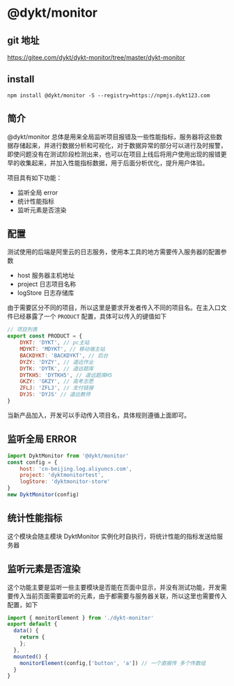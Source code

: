 # @dykt/monitor



## git 地址

https://gitee.com/dykt/dykt-monitor/tree/master/dykt-monitor




## install

```shell
npm install @dykt/monitor -S --registry=https://npmjs.dykt123.com
```



## 简介

@dykt/monitor 总体是用来全局监听项目报错及一些性能指标，服务器将这些数据存储起来，并进行数据分析和可视化，对于数据异常的部分可以进行及时报警，即使问题没有在测试阶段检测出来，也可以在项目上线后将用户使用出现的报错更早的收集起来，并加入性能指标数据，用于后面分析优化，提升用户体验。

项目具有如下功能：

- 监听全局 error 
- 统计性能指标
- 监听元素是否渲染



## 配置

测试使用的后端是阿里云的日志服务，使用本工具的地方需要传入服务器的配置参数

- host 服务器主机地址
- project 日志项目名称
- logStore 日志存储库

由于需要区分不同的项目，所以这里是要求开发者传入不同的项目名。在主入口文件已经暴露了一个 `PRODUCT` 配置，具体可以传入的键值如下

```js
// 项目列表
export const PRODUCT = {
    DYKT: 'DYKT', // pc主站
    MDYKT: 'MDYKT', // 移动端主站
    BACKDYKT: 'BACKDYKT', // 后台
    DYZY: 'DYZY', // 道远作业
    DYTK: 'DYTK', // 道远题库
    DYTKH5: 'DYTKH5', // 道远题库H5
    GKZY: 'GKZY', // 高考志愿
    ZFLJ: 'ZFLJ', // 支付链接
    DYJS: 'DYJS' // 道远教师
}
```

当新产品加入，开发可以手动传入项目名，具体规则遵循上面即可。



## 监听全局 ERROR

```js
import DyktMonitor from '@dykt/monitor'
const config = {
  	host: 'cn-beijing.log.aliyuncs.com',
  	project: 'dyktmonitortest',
  	logStore: 'dyktmonitor-store'
}
new DyktMonitor(config)
```



## 统计性能指标

这个模块会随主模块 DyktMonitor 实例化时自执行，将统计性能的指标发送给服务器



## 监听元素是否渲染

这个功能主要是监听一些主要模块是否能在页面中显示，并没有测试功能，开发需要传入当前页面需要监听的元素，由于都需要与服务器关联，所以这里也需要传入配置，如下

```js
import { monitorElement } from './dykt-monitor'
export default {
  data() {
    return {
    };
  },
  mounted() {
    monitorElement(config,['button', 'a']) // 一个直接传 多个传数组
  }
}
```

